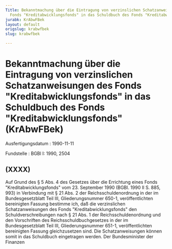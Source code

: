 ```yaml
---
Title: Bekanntmachung über die Eintragung von verzinslichen Schatzanweisungen des
  Fonds "Kreditabwicklungsfonds" in das Schuldbuch des Fonds "Kreditabwicklungsfonds"
jurabk: KrAbwFBek
layout: default
origslug: krabwfbek
slug: krabwfbek

---
```


# Bekanntmachung über die Eintragung von verzinslichen Schatzanweisungen des Fonds "Kreditabwicklungsfonds" in das Schuldbuch des Fonds "Kreditabwicklungsfonds" (KrAbwFBek)

Ausfertigungsdatum
:   1990-11-11

Fundstelle
:   BGBl I: 1990, 2504



## (XXXX)

Auf Grund des § 5 Abs. 4 des Gesetzes über die Errichtung eines Fonds
"Kreditabwicklungsfonds" vom 23. September 1990 (BGBl. 1990 II S. 885,
993) in Verbindung mit § 21 Abs. 2 der Reichsschuldenordnung in der im
Bundesgesetzblatt Teil III, Gliederungsnummer 650-1, veröffentlichten
bereinigten Fassung bestimme ich, daß die verzinslichen
Schatzanweisungen des Fonds "Kreditabwicklungsfonds" den
Schuldverschreibungen nach § 21 Abs. 1 der Reichsschuldenordnung und
den Vorschriften des Reichsschuldbuchgesetzes in der im
Bundesgesetzblatt Teil III, Gliederungsnummer 651-1, veröffentlichten
bereinigten Fassung gleichzusetzen sind.
Die Schatzanweisungen können somit in das Schuldbuch eingetragen
werden.
Der Bundesminister der Finanzen

